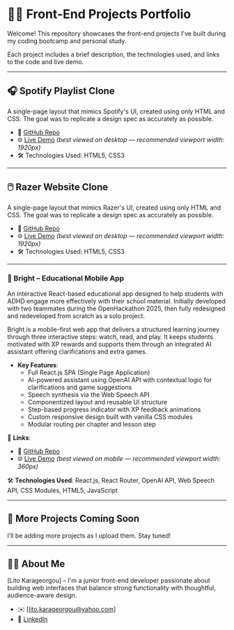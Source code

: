 # 🧑‍💻 Front-End Projects Portfolio

Welcome! This repository showcases the front-end projects I've built during my coding bootcamp and personal study.

Each project includes a brief description, the technologies used, and links to the code and live demo.

---

## 🎧 Spotify Playlist Clone

A single-page layout that mimics Spotify's UI, created using only HTML and CSS. The goal was to replicate a design spec as accurately as possible.

- 📁 [GitHub Repo](https://github.com/LitoKarageorgou/spotify-playlist-clone)
- 🌐 [Live Demo](https://spotify-playlist-clone-project.netlify.app) *(best viewed on desktop — recommended viewport width: 1920px)*
- 🛠️ Technologies Used: HTML5, CSS3

---

## 🖱️ Razer Website Clone

A single-page layout that mimics Razer's UI, created using only HTML and CSS. The goal was to replicate a design spec as accurately as possible.

- 📁 [GitHub Repo](https://github.com/LitoKarageorgou//razer-website-clone)
- 🌐 [Live Demo](https://razer-website-clone.netlify.app) *(best viewed on desktop — recommended viewport width: 1920px)*
- 🛠️ Technologies Used: HTML5, CSS3
  
---

### 🧠 Bright – Educational Mobile App
An interactive React-based educational app designed to help students with ADHD engage more effectively with their school material. Initially developed with two teammates during the OpenHackathon 2025, then fully redesigned and redeveloped from scratch as a solo project.

Bright is a mobile-first web app that delivers a structured learning journey through three interactive steps: watch, read, and play. It keeps students motivated with XP rewards and supports them through an integrated AI assistant offering clarifications and extra games.

- **Key Features**:
  - Full React.js SPA (Single Page Application)
  - AI-powered assistant using OpenAI API with contextual logic for clarifications and game suggestions
  - Speech synthesis via the Web Speech API
  - Componentized layout and reusable UI structure
  - Step-based progress indicator with XP feedback animations
  - Custom responsive design built with vanilla CSS modules
  - Modular routing per chapter and lesson step

🔗 **Links**:   
- 📁 [GitHub Repo](https://github.com/LitoKarageorgou/bright-app)
- 🌐 [Live Demo](https://bright-education.netlify.app/) *(best viewed on mobile — recommended viewport width: 360px)*

🛠️ **Technologies Used**: React.js, React Router, OpenAI API, Web Speech API, CSS Modules, HTML5, JavaScript

---

## 🚧 More Projects Coming Soon

I’ll be adding more projects as I upload them. Stay tuned!

---

## 🙋‍♀️ About Me

[Lito Karageorgou] –  I'm a junior front-end developer passionate about building web interfaces that balance strong functionality with thoughtful, audience-aware design.

- ✉️ [lito.karageorgou@yahoo.com]
- 💼 [LinkedIn](https://www.linkedin.com/in/lito-karageorgou/)
